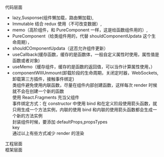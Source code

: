 代码层面

- lazy,Susponse(组件懒加载，路由懒加载),
- Immutable 结合 redux 使用（不可改变数据）,
- memo（高阶组件，和 PureComponent 一样，这是给函数组件用的）,
- PureComponent（给类组件用的，代替 shouldComponentUpdata 这个生命周期），
- shouldCOmponentUpdata（这否允许组件更新）
- useCallback(缓存函数，缓存的是函数体，一般自定义属性时使用，属性值是函数或者对象)
- useMemo（缓存组件，缓存的是函数的返回值，可以当作计算属性使用，）
- componentWIllUnmount(卸载阶段的生命周期，关闭定时器，WebSockets,卸载第三方插件，接触事件绑定)  
  类组件避免使用内联函数，尽量在组件内部创建函数，这样每次 render 时候就不会在创建一个新的函数  
  使用 React.Fragments 充当父组件  
  事件绑定方式：在 constructor 中使用 bind 和在定义阶段使用箭头函数，就只用生成一个方法实例，内联的使用 bind 和内联的使用箭头函数都会生成一个新的方法实例  
  封装组件时候，要添加 defaultProps,propsTypes  
  key  
  通过以上有些方式减少 render 的渲染  

工程层面  
框架层面
